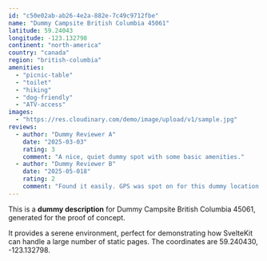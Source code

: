 ```yaml
---
id: "c50e02ab-ab26-4e2a-882e-7c49c9712fbe"
name: "Dummy Campsite British Columbia 45061"
latitude: 59.24043
longitude: -123.132798
continent: "north-america"
country: "canada"
region: "british-columbia"
amenities:
  - "picnic-table"
  - "toilet"
  - "hiking"
  - "dog-friendly"
  - "ATV-access"
images:
  - "https://res.cloudinary.com/demo/image/upload/v1/sample.jpg"
reviews:
  - author: "Dummy Reviewer A"
    date: "2025-03-03"
    rating: 3
    comment: "A nice, quiet dummy spot with some basic amenities."
  - author: "Dummy Reviewer B"
    date: "2025-05-018"
    rating: 2
    comment: "Found it easily. GPS was spot on for this dummy location."
---
```


This is a **dummy description** for Dummy Campsite British Columbia 45061, generated for the proof of concept.

It provides a serene environment, perfect for demonstrating how SvelteKit can handle a large number of static pages. The coordinates are 59.240430, -123.132798.
